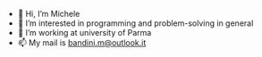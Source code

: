 - 👋 Hi, I’m Michele
- 👀 I’m interested in programming and problem-solving in general
- 🌱 I’m working at university of Parma
- 📫 My mail is bandini.m@outlook.it

<!---
napalmands/napalmands is a ✨ special ✨ repository because its `README.md` (this file) appears on your GitHub profile.
You can click the Preview link to take a look at your changes.
--->
